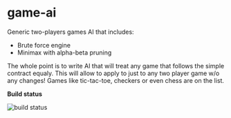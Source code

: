 # game-ai
Generic two-players games AI that includes:
* Brute force engine
* Minimax with alpha-beta pruning

The whole point is to write AI that will treat any game that follows the simple contract equaly.
This will allow to apply to just to any two player game w/o any changes! Games like tic-tac-toe, checkers or even chess are on the list.

__Build status__

![build status](https://ci.appveyor.com/api/projects/status/yee60csgridxuilr?svg=true)

